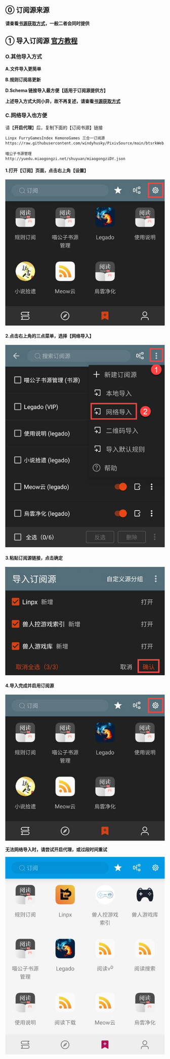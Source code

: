 ## ⓪ 订阅源来源
**请查看[书源获取方式](./Import.md)，一般二者会同时提供**

## ① 导入订阅源 [官方教程](https://www.yuque.com/legado/wiki/grqch2)

### O.其他导入方式

**A.文件导入更简单**

**B.规则订阅易更新**

**D.Schema 链接导入最方便【适用于订阅源提供方】**

**上述导入方式大同小异，故不再复述，请查看[书源获取方式](./Import.md)**


### C.网络导入也方便

请【**开启代理**】后，复制下面的【订阅书源】链接

```
Linpx FurryGamesIndex KemonoGames 三合一订阅源
https://raw.githubusercontent.com/windyhusky/PixivSource/main/btsrkWeb.json

喵公子书源管理
http://yuedu.miaogongzi.net/shuyuan/miaogongziDY.json
```

#### 1.打开【订阅】页面，点击右上角【设置】

![img](pic/SubscriptionPage.png)

#### 2.点击右上角的三点菜单，选择【网络导入】

![img](pic/SubscriptionWebImport.png)

#### 3.粘贴订阅源链接，点击确定

![img](pic/SubscriptionAdding.png)

#### 4.导入完成并启用订阅源

![img](pic/SubscriptionPage.png)

**无法网络导入时，请尝试开启代理，或过段时间重试**

![img](pic/SubscriptionFinished.png)

